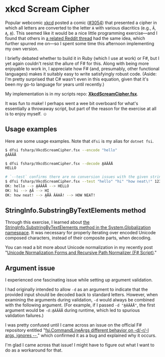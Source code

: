 # xkcd Scream Cipher

Popular webcomic [xkcd](https://xkcd.com) posted a comic ([#3054](https://xkcd.com/3054/)) that presented a cipher in which all letters are converted to the letter `A` with various diacritics (e.g., `A̋`, `A̧`, `A̤`). This seemed like it would be a nice little programming exercise—and I found that others in [a related Reddit thread](https://old.reddit.com/r/xkcd/comments/1iuwko7/xkcd_3054_scream_cipher/) had the same idea, which further spurred me on—so I spent some time this afternoon implementing my own version.

I briefly debated whether to build it in Ruby (which I use at work) or F#, but I yet again couldn't resist the allure of F# for this. Along with being more enjoyable to work in, I appreciate how F# (and, presumably, other functional languages) makes it suitably easy to write satisfyingly robust code. (Aside: I'm pretty surprised that C# wasn't even in this equation, given that it's been my go-to language for years until recently.)

My implementation is in my scripts repo: [**XkcdScreamCipher.fsx**](https://github.com/codeconscious/scripts/blob/main/fsharp/XkcdScreamCipher.fsx).

It was fun to make! I perhaps went a wee bit overboard for what's essentially a throwaway script, but part of the reason for the exercise at all is to enjoy myself. ☺️

## Usage examples

Here are some usage examples. Note that `dfsi` is my alias for `dotnet fsi`.

```sh
$ dfsi fsharp/XkcdScreamCipher.fsx --encode "hello"                                          
A̰ÁĂĂÅ
```

```sh
$ dfsi fsharp/XkcdScreamCipher.fsx --decode A̰ÁĂĂÅ  
HELLO
```

```sh
# `--test` confirms there are no conversion issues with the given string(s).
$ dfsi fsharp/XkcdScreamCipher.fsx --test "hello" "hi" "how neat\!" 123
OK: hello --> A̰ÁĂĂÅ --> HELLO
OK: hi --> A̰Ả --> HI
OK: how neat! --> A̰ÅȀ ÂÁAĀ! --> HOW NEAT!
```

## StringInfo.SubstringByTextElements method

Through this exercise, I learned about [the StringInfo.SubstringByTextElements method in the System.Globalization namespace](https://learn.microsoft.com/en-us/dotnet/api/system.globalization.stringinfo.substringbytextelements?view=net-9.0). It was necessary for properly iterating over encoded Unicode composed characters, instead of their composite parts, when decoding.

You can read a bit more about Unicode normalization in my recently post "[Unicode Normalization Forms and Recursive Path Normalizer (F# Script)](https://codeconscious.github.io/2025/02/01/recursive-path-normalizer.html)."

## Argument issue

I experienced one fascinating issue while setting up argument validation.

I had originally intended to allow `-d` as an argument to indicate that the provided input should be decoded back to standard letters. However, when examining the arguments during validation, `-d` would always be combined with the following argument. (For example, if I passed `-d "A̰ÁĂĂÅ"`, the first argument would be `-d:A̰ÁĂĂÅ` during runtime, which led to spurious validation failures.)

I was pretty confused until I came across an issue on the official F# repository entitled "[fsi.CommandLineArgs different behavior on -d/-r/-I args, ignores --](https://github.com/dotnet/fsharp/issues/10819)," which confirmed it as a bug and explained why it occurs.

I'm glad I came across that issue! I might have to figure out what I want to do as a workaround for that.

